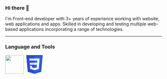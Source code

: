 ### Hi there 👋 

  I'm Front-end developer with 3+ years of experience working with website, web applications and apps. Skilled in
developing and testing multiple web-based applications incorporating a range of technologies.

<hr>
<h3>Language and Tools</h3>
<p>   
   <img width="60px" height="60px" src="https://cdn.jsdelivr.net/gh/devicons/devicon/icons/html5/html5-plain.svg"/>
   <img width="60px" height="60px" src="https://github.com/MURALI-NOT6/MURALI-NOT6/blob/main/css.png"/> 
</p>
 


